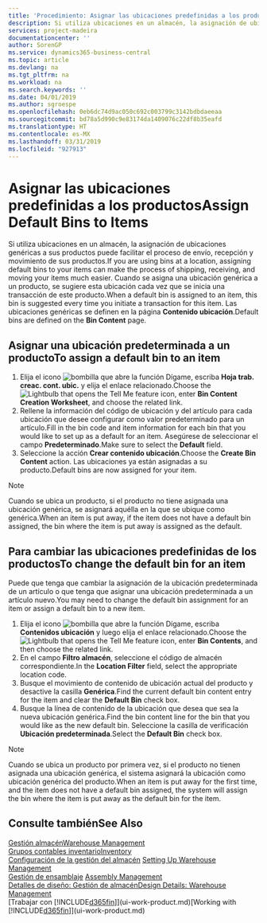 ```yaml
---
title: 'Procedimiento: Asignar las ubicaciones predefinidas a los productos | Documentos de Microsoft'
description: Si utiliza ubicaciones en un almacén, la asignación de ubicaciones genéricas a sus productos puede facilitar el proceso de envío, recepción y movimiento de sus productos. Cuando se asigna una ubicación genérica a un producto, se sugiere esta ubicación cada vez que se inicia una transacción de este producto.
services: project-madeira
documentationcenter: ''
author: SorenGP
ms.service: dynamics365-business-central
ms.topic: article
ms.devlang: na
ms.tgt_pltfrm: na
ms.workload: na
ms.search.keywords: ''
ms.date: 04/01/2019
ms.author: sgroespe
ms.openlocfilehash: 0eb6dc74d9ac050c692c003799c3142bdbdaeeaa
ms.sourcegitcommit: bd78a5d990c9e83174da1409076c22df8b35eafd
ms.translationtype: HT
ms.contentlocale: es-MX
ms.lasthandoff: 03/31/2019
ms.locfileid: "927913"
---
```

# <a name="assign-default-bins-to-items"></a><span data-ttu-id="cd5c1-104">Asignar las ubicaciones predefinidas a los productos</span><span class="sxs-lookup"><span data-stu-id="cd5c1-104">Assign Default Bins to Items</span></span>
<span data-ttu-id="cd5c1-105">Si utiliza ubicaciones en un almacén, la asignación de ubicaciones genéricas a sus productos puede facilitar el proceso de envío, recepción y movimiento de sus productos.</span><span class="sxs-lookup"><span data-stu-id="cd5c1-105">If you are using bins at a location, assigning default bins to your items can make the process of shipping, receiving, and moving your items much easier.</span></span> <span data-ttu-id="cd5c1-106">Cuando se asigna una ubicación genérica a un producto, se sugiere esta ubicación cada vez que se inicia una transacción de este producto.</span><span class="sxs-lookup"><span data-stu-id="cd5c1-106">When a default bin is assigned to an item, this bin is suggested every time you initiate a transaction for this item.</span></span> <span data-ttu-id="cd5c1-107">Las ubicaciones genéricas se definen en la página **Contenido ubicación**.</span><span class="sxs-lookup"><span data-stu-id="cd5c1-107">Default bins are defined on the **Bin Content** page.</span></span>  

## <a name="to-assign-a-default-bin-to-an-item"></a><span data-ttu-id="cd5c1-108">Asignar una ubicación predeterminada a un producto</span><span class="sxs-lookup"><span data-stu-id="cd5c1-108">To assign a default bin to an item</span></span>
1.  <span data-ttu-id="cd5c1-109">Elija el icono ![bombilla que abre la función Dígame](media/ui-search/search_small.png "Dígame que desea hacer"), escriba **Hoja trab. creac. cont. ubic.** y elija el enlace relacionado.</span><span class="sxs-lookup"><span data-stu-id="cd5c1-109">Choose the ![Lightbulb that opens the Tell Me feature](media/ui-search/search_small.png "Tell me what you want to do") icon, enter **Bin Content Creation Worksheet**, and choose the related link.</span></span>  
2.  <span data-ttu-id="cd5c1-110">Rellene la información del código de ubicación y del artículo para cada ubicación que desee configurar como valor predeterminado para un artículo.</span><span class="sxs-lookup"><span data-stu-id="cd5c1-110">Fill in the bin code and item information for each bin that you would like to set up as a default for an item.</span></span> <span data-ttu-id="cd5c1-111">Asegúrese de seleccionar el campo **Predeterminado**.</span><span class="sxs-lookup"><span data-stu-id="cd5c1-111">Make sure to select the **Default** field.</span></span>  
3.  <span data-ttu-id="cd5c1-112">Seleccione la acción **Crear contenido ubicación**.</span><span class="sxs-lookup"><span data-stu-id="cd5c1-112">Choose the **Create Bin Content** action.</span></span> <span data-ttu-id="cd5c1-113">Las ubicaciones ya están asignadas a su producto.</span><span class="sxs-lookup"><span data-stu-id="cd5c1-113">Default bins are now assigned for your item.</span></span>  

> [!NOTE]  
>  <span data-ttu-id="cd5c1-114">Cuando se ubica un producto, si el producto no tiene asignada una ubicación genérica, se asignará aquélla en la que se ubique como genérica.</span><span class="sxs-lookup"><span data-stu-id="cd5c1-114">When an item is put away, if the item does not have a default bin assigned, the bin where the item is put away is assigned as the default.</span></span>  

## <a name="to-change-the-default-bin-for-an-item"></a><span data-ttu-id="cd5c1-115">Para cambiar las ubicaciones predefinidas de los productos</span><span class="sxs-lookup"><span data-stu-id="cd5c1-115">To change the default bin for an item</span></span>  
<span data-ttu-id="cd5c1-116">Puede que tenga que cambiar la asignación de la ubicación predeterminada de un artículo o que tenga que asignar una ubicación predeterminada a un artículo nuevo.</span><span class="sxs-lookup"><span data-stu-id="cd5c1-116">You may need to change the default bin assignment for an item or assign a default bin to a new item.</span></span>    
1.  <span data-ttu-id="cd5c1-117">Elija el icono ![bombilla que abre la función Dígame](media/ui-search/search_small.png "Dígame que desea hacer"), escriba **Contenidos ubicación** y luego elija el enlace relacionado.</span><span class="sxs-lookup"><span data-stu-id="cd5c1-117">Choose the ![Lightbulb that opens the Tell Me feature](media/ui-search/search_small.png "Tell me what you want to do") icon, enter **Bin Contents**, and then choose the related link.</span></span>  
2.  <span data-ttu-id="cd5c1-118">En el campo **Filtro almacén**, seleccione el código de almacén correspondiente.</span><span class="sxs-lookup"><span data-stu-id="cd5c1-118">In the **Location Filter** field, select the appropriate location code.</span></span>  
3.  <span data-ttu-id="cd5c1-119">Busque el movimiento de contenido de ubicación actual del producto y desactive la casilla **Genérica**.</span><span class="sxs-lookup"><span data-stu-id="cd5c1-119">Find the current default bin content entry for the item and clear the **Default Bin** check box.</span></span>  
4.  <span data-ttu-id="cd5c1-120">Busque la línea de contenido de la ubicación que desea que sea la nueva ubicación genérica.</span><span class="sxs-lookup"><span data-stu-id="cd5c1-120">Find the bin content line for the bin that you would like as the new default bin.</span></span> <span data-ttu-id="cd5c1-121">Seleccione la casilla de verificación **Ubicación predeterminada**.</span><span class="sxs-lookup"><span data-stu-id="cd5c1-121">Select the **Default Bin** check box.</span></span>  

> [!NOTE]  
>  <span data-ttu-id="cd5c1-122">Cuando se ubica un producto por primera vez, si el producto no tienen asignada una ubicación genérica, el sistema asignará la ubicación como ubicación genérica del producto.</span><span class="sxs-lookup"><span data-stu-id="cd5c1-122">When an item is put away for the first time, and the item does not have a default bin assigned, the system will assign the bin where the item is put away as the default bin for the item.</span></span>  

## <a name="see-also"></a><span data-ttu-id="cd5c1-123">Consulte también</span><span class="sxs-lookup"><span data-stu-id="cd5c1-123">See Also</span></span>  
[<span data-ttu-id="cd5c1-124">Gestión almacén</span><span class="sxs-lookup"><span data-stu-id="cd5c1-124">Warehouse Management</span></span>](warehouse-manage-warehouse.md)  
[<span data-ttu-id="cd5c1-125">Grupos contables inventario</span><span class="sxs-lookup"><span data-stu-id="cd5c1-125">Inventory</span></span>](inventory-manage-inventory.md)  
<span data-ttu-id="cd5c1-126">[Configuración de la gestión del almacén](warehouse-setup-warehouse.md)   </span><span class="sxs-lookup"><span data-stu-id="cd5c1-126">[Setting Up Warehouse Management](warehouse-setup-warehouse.md)   </span></span>  
<span data-ttu-id="cd5c1-127">[Gestión de ensamblaje](assembly-assemble-items.md)  </span><span class="sxs-lookup"><span data-stu-id="cd5c1-127">[Assembly Management](assembly-assemble-items.md)  </span></span>  
[<span data-ttu-id="cd5c1-128">Detalles de diseño: Gestión de almacén</span><span class="sxs-lookup"><span data-stu-id="cd5c1-128">Design Details: Warehouse Management</span></span>](design-details-warehouse-management.md)  
<span data-ttu-id="cd5c1-129">[Trabajar con [!INCLUDE[d365fin](includes/d365fin_md.md)]](ui-work-product.md)</span><span class="sxs-lookup"><span data-stu-id="cd5c1-129">[Working with [!INCLUDE[d365fin](includes/d365fin_md.md)]](ui-work-product.md)</span></span>

